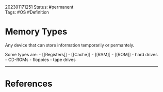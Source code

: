 202301171251
Status: #permanent  
Tags: #OS #Definition 

# Memory Types
Any device that can store information temporarily or permantely.

Some types are:
    - [[Registers]]
    - [[Cache]]
    - [[RAM]]
    - [[ROM]]
    - hard drives
    - CD-ROMs
    - floppies
    - tape drives
    




---
# References